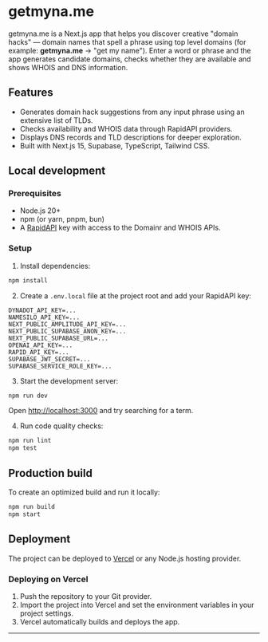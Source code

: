 # getmyna.me

getmyna.me is a Next.js app that helps you discover creative "domain hacks" — domain names that spell a phrase using top level domains (for example: **getmyna.me** → "get my name"). Enter a word or phrase and the app generates candidate domains, checks whether they are available and shows WHOIS and DNS information.

## Features

- Generates domain hack suggestions from any input phrase using an extensive list of TLDs.
- Checks availability and WHOIS data through RapidAPI providers.
- Displays DNS records and TLD descriptions for deeper exploration.
- Built with Next.js 15, Supabase, TypeScript, Tailwind CSS.

## Local development

### Prerequisites

- Node.js 20+
- npm (or yarn, pnpm, bun)
- A [RapidAPI](https://rapidapi.com/) key with access to the Domainr and WHOIS APIs.

### Setup

1. Install dependencies:

```bash
npm install
```

2. Create a `.env.local` file at the project root and add your RapidAPI key:

```
DYNADOT_API_KEY=...
NAMESILO_API_KEY=...
NEXT_PUBLIC_AMPLITUDE_API_KEY=...
NEXT_PUBLIC_SUPABASE_ANON_KEY=...
NEXT_PUBLIC_SUPABASE_URL=...
OPENAI_API_KEY=...
RAPID_API_KEY=...
SUPABASE_JWT_SECRET=...
SUPABASE_SERVICE_ROLE_KEY=...
```

3. Start the development server:

```bash
npm run dev
```

Open <http://localhost:3000> and try searching for a term.

4. Run code quality checks:

```bash
npm run lint
npm test
```

## Production build

To create an optimized build and run it locally:

```bash
npm run build
npm start
```

## Deployment

The project can be deployed to [Vercel](https://vercel.com/) or any Node.js hosting provider.

### Deploying on Vercel

1. Push the repository to your Git provider.
2. Import the project into Vercel and set the environment variables in your project settings.
3. Vercel automatically builds and deploys the app.

---
